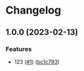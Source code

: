 # Changelog

## 1.0.0 (2023-02-13)


### Features

* 123 ([#1](https://github.com/nuuday/saga-helm-chart/issues/1)) ([bc1c793](https://github.com/nuuday/saga-helm-chart/commit/bc1c79365191e51e45a4767f456fcf0ee807c999))

